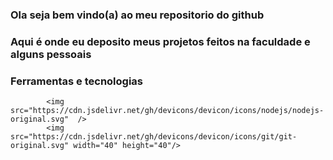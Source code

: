 ### Ola seja bem vindo(a) ao meu repositorio do github 

### Aqui é onde eu deposito meus projetos feitos na faculdade e alguns pessoais

### Ferramentas e tecnologias 


            <img src="https://cdn.jsdelivr.net/gh/devicons/devicon/icons/nodejs/nodejs-original.svg"  />
            <img src="https://cdn.jsdelivr.net/gh/devicons/devicon/icons/git/git-original.svg" width="40" height="40"/>
